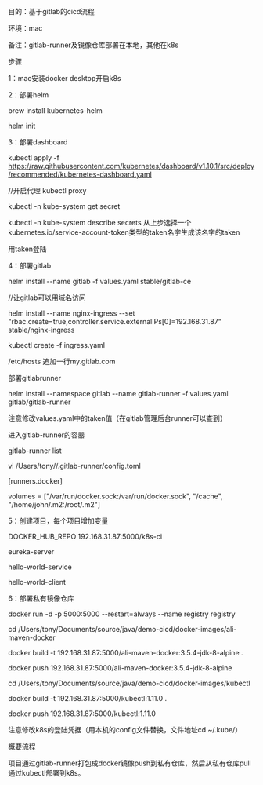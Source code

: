 目的：基于gitlab的cicd流程

环境：mac 

备注：gitlab-runner及镜像仓库部署在本地，其他在k8s

步骤

1：mac安装docker desktop开启k8s

2：部署helm

brew install kubernetes-helm

helm init

3：部署dashboard

kubectl apply -f https://raw.githubusercontent.com/kubernetes/dashboard/v1.10.1/src/deploy/recommended/kubernetes-dashboard.yaml

//开启代理
kubectl proxy

kubectl -n kube-system get secret

kubectl -n kube-system describe secrets 从上步选择一个kubernetes.io/service-account-token类型的taken名字生成该名字的taken

用taken登陆

4：部署gitlab

helm install --name gitlab -f values.yaml stable/gitlab-ce

//让gitlab可以用域名访问

helm install --name nginx-ingress --set "rbac.create=true,controller.service.externalIPs[0]=192.168.31.87" stable/nginx-ingress

kubectl create -f ingress.yaml

/etc/hosts 追加一行my.gitlab.com

部署gitlabrunner

helm install --namespace gitlab --name gitlab-runner -f values.yaml gitlab/gitlab-runner

注意修改values.yaml中的taken值（在gitlab管理后台runner可以查到）


进入gitlab-runner的容器

gitlab-runner list

vi /Users/tony//.gitlab-runner/config.toml

[runners.docker]

volumes = ["/var/run/docker.sock:/var/run/docker.sock", "/cache", "/home/john/.m2:/root/.m2"]

5：创建项目，每个项目增加变量

DOCKER_HUB_REPO 192.168.31.87:5000/k8s-ci

eureka-server

hello-world-service

hello-world-client

6：部署私有镜像仓库

docker run -d -p 5000:5000 --restart=always --name registry registry

cd /Users/tony/Documents/source/java/demo-cicd/docker-images/ali-maven-docker

docker build -t 192.168.31.87:5000/ali-maven-docker:3.5.4-jdk-8-alpine .

docker push 192.168.31.87:5000/ali-maven-docker:3.5.4-jdk-8-alpine

cd /Users/tony/Documents/source/java/demo-cicd/docker-images/kubectl

docker build -t 192.168.31.87:5000/kubectl:1.11.0 . 

docker push 192.168.31.87:5000/kubectl:1.11.0

注意修改k8s的登陆凭据（用本机的config文件替换，文件地址cd ~/.kube/）

概要流程

项目通过gitlab-runner打包成docker镜像push到私有仓库，然后从私有仓库pull通过kubectl部署到k8s。



